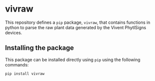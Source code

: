 # vivraw

This repository defines a `pip` package, `vivraw`, that contains functions in python to parse the raw plant data generated
by the Vivent PhytlSigns devices.

## Installing the package
This package can be installed directly using `pip` using the following commands:
```
pip install vivraw
```